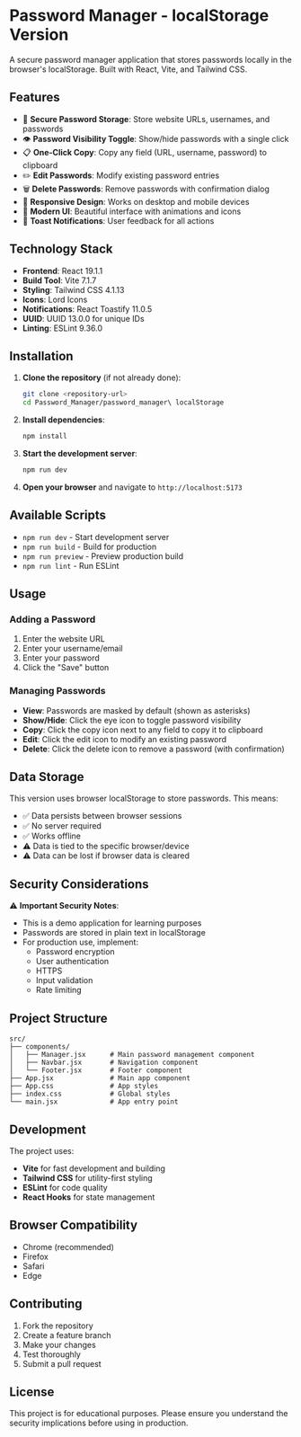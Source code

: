 # Password Manager - localStorage Version

A secure password manager application that stores passwords locally in the browser's localStorage. Built with React, Vite, and Tailwind CSS.

## Features

- 🔐 **Secure Password Storage**: Store website URLs, usernames, and passwords
- 👁️ **Password Visibility Toggle**: Show/hide passwords with a single click
- 📋 **One-Click Copy**: Copy any field (URL, username, password) to clipboard
- ✏️ **Edit Passwords**: Modify existing password entries
- 🗑️ **Delete Passwords**: Remove passwords with confirmation dialog
- 📱 **Responsive Design**: Works on desktop and mobile devices
- 🎨 **Modern UI**: Beautiful interface with animations and icons
- 🔔 **Toast Notifications**: User feedback for all actions

## Technology Stack

- **Frontend**: React 19.1.1
- **Build Tool**: Vite 7.1.7
- **Styling**: Tailwind CSS 4.1.13
- **Icons**: Lord Icons
- **Notifications**: React Toastify 11.0.5
- **UUID**: UUID 13.0.0 for unique IDs
- **Linting**: ESLint 9.36.0

## Installation

1. **Clone the repository** (if not already done):
   ```bash
   git clone <repository-url>
   cd Password_Manager/password_manager\ localStorage
   ```

2. **Install dependencies**:
   ```bash
   npm install
   ```

3. **Start the development server**:
   ```bash
   npm run dev
   ```

4. **Open your browser** and navigate to `http://localhost:5173`

## Available Scripts

- `npm run dev` - Start development server
- `npm run build` - Build for production
- `npm run preview` - Preview production build
- `npm run lint` - Run ESLint

## Usage

### Adding a Password
1. Enter the website URL
2. Enter your username/email
3. Enter your password
4. Click the "Save" button

### Managing Passwords
- **View**: Passwords are masked by default (shown as asterisks)
- **Show/Hide**: Click the eye icon to toggle password visibility
- **Copy**: Click the copy icon next to any field to copy it to clipboard
- **Edit**: Click the edit icon to modify an existing password
- **Delete**: Click the delete icon to remove a password (with confirmation)

## Data Storage

This version uses browser localStorage to store passwords. This means:
- ✅ Data persists between browser sessions
- ✅ No server required
- ✅ Works offline
- ⚠️ Data is tied to the specific browser/device
- ⚠️ Data can be lost if browser data is cleared

## Security Considerations

⚠️ **Important Security Notes**:
- This is a demo application for learning purposes
- Passwords are stored in plain text in localStorage
- For production use, implement:
  - Password encryption
  - User authentication
  - HTTPS
  - Input validation
  - Rate limiting

## Project Structure

```
src/
├── components/
│   ├── Manager.jsx      # Main password management component
│   ├── Navbar.jsx       # Navigation component
│   └── Footer.jsx       # Footer component
├── App.jsx              # Main app component
├── App.css              # App styles
├── index.css            # Global styles
└── main.jsx             # App entry point
```

## Development

The project uses:
- **Vite** for fast development and building
- **Tailwind CSS** for utility-first styling
- **ESLint** for code quality
- **React Hooks** for state management

## Browser Compatibility

- Chrome (recommended)
- Firefox
- Safari
- Edge

## Contributing

1. Fork the repository
2. Create a feature branch
3. Make your changes
4. Test thoroughly
5. Submit a pull request

## License

This project is for educational purposes. Please ensure you understand the security implications before using in production.